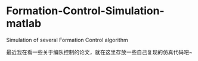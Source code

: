 # Formation-Control-Simulation-matlab
Simulation of several Formation Control algorithm

最近我在看一些关于编队控制的论文，就在这里存放一些自己复现的仿真代码吧~

